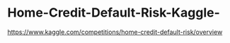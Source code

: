 # Home-Credit-Default-Risk-Kaggle-
https://www.kaggle.com/competitions/home-credit-default-risk/overview
